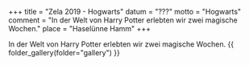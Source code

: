 +++
title = "Zela 2019 - Hogwarts"
datum = "???"
motto = "Hogwarts"
comment = "In der Welt von Harry Potter erlebten wir zwei magische Wochen."
place = "Haselünne Hamm"
+++

In der Welt von Harry Potter erlebten wir zwei magische Wochen.
{{ folder_gallery(folder="gallery") }}